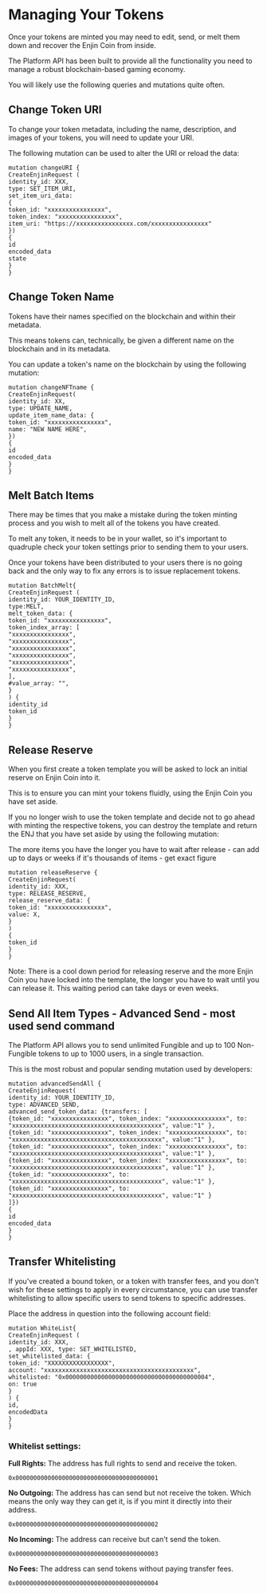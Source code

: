 # Managing Your Tokens
Once your tokens are minted you may need to edit, send, or melt them down and recover the Enjin Coin from inside.

The Platform API has been built to provide all the functionality you need to manage a robust blockchain-based gaming economy. 

You will likely use the following queries and mutations quite often.


## Change Token URI 
To change your token metadata, including the name, description, and images of your tokens, you will need to update your URI.

The following mutation can be used to alter the URI or reload the data:

```gql
mutation changeURI {
CreateEnjinRequest (
identity_id: XXX,
type: SET_ITEM_URI,
set_item_uri_data:
{
token_id: "xxxxxxxxxxxxxxxx",
token_index: "xxxxxxxxxxxxxxxx",
item_uri: "https://xxxxxxxxxxxxxxxx.com/xxxxxxxxxxxxxxxx"
})
{
id
encoded_data
state
}
}
```

## Change Token Name
Tokens have their names specified on the blockchain and within their metadata. 

This means tokens can, technically, be given a different name on the blockchain and in its metadata.

You can update a token's name on the blockchain by using the following mutation:

```gql
mutation changeNFTname {
CreateEnjinRequest(
identity_id: XX,
type: UPDATE_NAME,
update_item_name_data: {
token_id: "xxxxxxxxxxxxxxxx",
name: "NEW NAME HERE",
})
{
id
encoded_data
}
}
```

## Melt Batch Items
There may be times that you make a mistake during the token minting process and you wish to melt all of the tokens you have created. 

To melt any token, it needs to be in your wallet, so it's important to quadruple check your token settings prior to sending them to your users.

Once your tokens have been distributed to your users there is no going back and the only way to fix any errors is to issue replacement tokens.


```gql
mutation BatchMelt{
CreateEnjinRequest (
identity_id: YOUR_IDENTITY_ID,
type:MELT,
melt_token_data: {
token_id: "xxxxxxxxxxxxxxxx",
token_index_array: [
"xxxxxxxxxxxxxxxx",
"xxxxxxxxxxxxxxxx",
"xxxxxxxxxxxxxxxx",
"xxxxxxxxxxxxxxxx",
"xxxxxxxxxxxxxxxx",
"xxxxxxxxxxxxxxxx",
],
#value_array: "",
}
) {
identity_id
token_id
}
}
```

## Release Reserve
When you first create a token template you will be asked to lock an initial reserve on Enjin Coin into it.

This is to ensure you can mint your tokens fluidly, using the Enjin Coin you have set aside.

If you no longer wish to use the token template and decide not to go ahead with minting the respective tokens, you can destroy the template and return the ENJ that you have set aside by using the following mutation:

The more items you have the longer you have to wait after release - can add up to days or weeks if it's thousands of items - get exact figure

```gql
mutation releaseReserve {
CreateEnjinRequest(
identity_id: XXX,
type: RELEASE_RESERVE,
release_reserve_data: {
token_id: "xxxxxxxxxxxxxxxx",
value: X,
}
)
{
token_id
}
}
```
Note: There is a cool down period for releasing reserve and the more Enjin Coin you have locked into the template, the longer you have to wait until you can release it. This waiting period can take days or even weeks.

## Send All Item Types - Advanced Send - most used send command
The Platform API allows you to send unlimited Fungible and up to 100 Non-Fungible tokens to up to 1000 users, in a single transaction.

This is the most robust and popular sending mutation used by developers:

```gql
mutation advancedSendAll {
CreateEnjinRequest(
identity_id: YOUR_IDENTITY_ID,
type: ADVANCED_SEND,
advanced_send_token_data: {transfers: [
{token_id: "xxxxxxxxxxxxxxxx", token_index: "xxxxxxxxxxxxxxxx", to: "xxxxxxxxxxxxxxxxxxxxxxxxxxxxxxxxxxxxxxxxxx", value:"1" },
{token_id: "xxxxxxxxxxxxxxxx", token_index: "xxxxxxxxxxxxxxxx", to: "xxxxxxxxxxxxxxxxxxxxxxxxxxxxxxxxxxxxxxxxxx", value:"1" },
{token_id: "xxxxxxxxxxxxxxxx", token_index: "xxxxxxxxxxxxxxxx", to: "xxxxxxxxxxxxxxxxxxxxxxxxxxxxxxxxxxxxxxxxxx", value:"1" },
{token_id: "xxxxxxxxxxxxxxxx", token_index: "xxxxxxxxxxxxxxxx", to: "xxxxxxxxxxxxxxxxxxxxxxxxxxxxxxxxxxxxxxxxxx", value:"1" },
{token_id: "xxxxxxxxxxxxxxxx", to: "xxxxxxxxxxxxxxxxxxxxxxxxxxxxxxxxxxxxxxxxxx", value:"1" },
{token_id: "xxxxxxxxxxxxxxxx", to: "xxxxxxxxxxxxxxxxxxxxxxxxxxxxxxxxxxxxxxxxxx", value:"1" }
]})
{
id
encoded_data
}
}
```

## Transfer Whitelisting
If you've created a bound token, or a token with transfer fees, and you don't wish for these settings to apply in every circumstance, you can use transfer whitelisting to allow specific users to send tokens to specific addresses.

Place the address in question into the following account field:

```gql
mutation WhiteList{
CreateEnjinRequest (
identity_id: XXX,
, appId: XXX, type: SET_WHITELISTED,
set_whitelisted_data: {
token_id: "XXXXXXXXXXXXXXXXX",
account: "xxxxxxxxxxxxxxxxxxxxxxxxxxxxxxxxxxxxxxxxxx",
whitelisted: "0x0000000000000000000000000000000000000004",
on: true
}
) {
id,
encodedData
}
}
```

### Whitelist settings:
**Full Rights:** The address has full rights to send and receive the token.
```gql
0x0000000000000000000000000000000000000001
```

**No Outgoing:** The address has can send but not receive the token. Which means the only way they can get it, is if you mint it directly into their address.
```gql
0x0000000000000000000000000000000000000002
```

**No Incoming:** The address can receive but can't send the token. 
```gql
0x0000000000000000000000000000000000000003
```

**No Fees:** The address can send tokens without paying transfer fees.
```gql
0x0000000000000000000000000000000000000004
```
